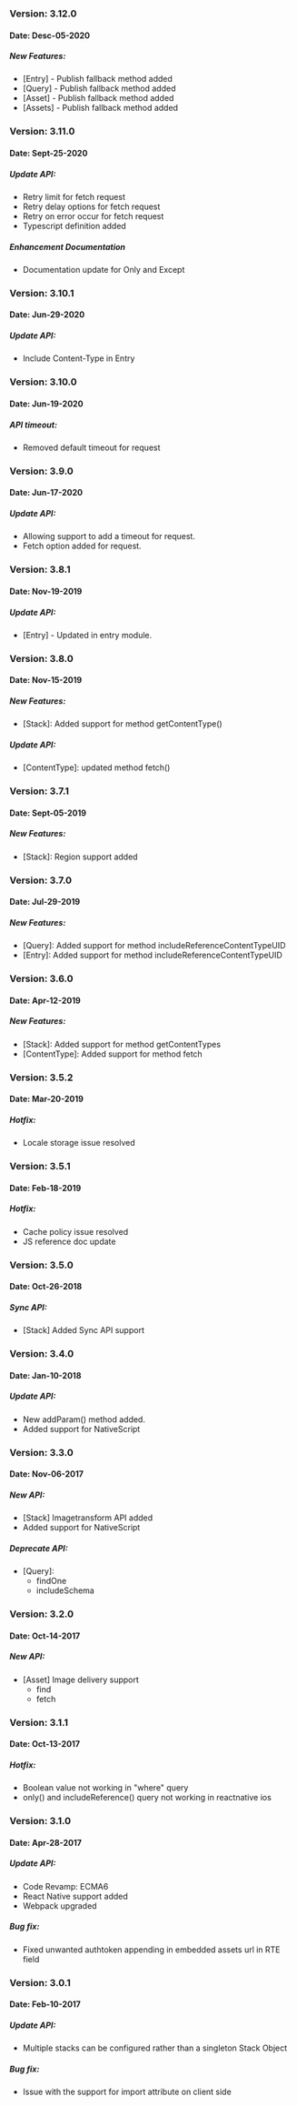 ### Version: 3.12.0
#### Date: Desc-05-2020

##### New Features:
 - [Entry] - Publish fallback method added
 - [Query] - Publish fallback method added
 - [Asset] - Publish fallback method added
 - [Assets] - Publish fallback method added

### Version: 3.11.0
#### Date: Sept-25-2020

##### Update API:
 - Retry limit for fetch request 
 - Retry delay options for fetch request
 - Retry on error occur for fetch request
 - Typescript definition added

##### Enhancement Documentation
 - Documentation update for Only and Except


### Version: 3.10.1
#### Date: Jun-29-2020

##### Update API:
 - Include Content-Type in Entry

### Version: 3.10.0
#### Date: Jun-19-2020

##### API timeout:
 - Removed default timeout for request

### Version: 3.9.0
#### Date: Jun-17-2020

##### Update API:
 - Allowing support to add a timeout for request.
 - Fetch option added for request.

### Version: 3.8.1
#### Date: Nov-19-2019

##### Update API:
 - [Entry] - Updated in entry module.

### Version: 3.8.0
#### Date: Nov-15-2019

##### New Features:
 - [Stack]: Added support for method getContentType()
##### Update API:
 - [ContentType]: updated method fetch()

### Version: 3.7.1
#### Date: Sept-05-2019

##### New Features:
 - [Stack]: Region support added

### Version: 3.7.0
#### Date: Jul-29-2019

##### New Features:
 - [Query]: Added support for method includeReferenceContentTypeUID
 - [Entry]: Added support for method includeReferenceContentTypeUID


### Version: 3.6.0
#### Date: Apr-12-2019

##### New Features:
 - [Stack]: Added support for method getContentTypes
 - [ContentType]: Added support for method fetch


### Version: 3.5.2
#### Date: Mar-20-2019

##### Hotfix:
 - Locale storage issue resolved


### Version: 3.5.1
#### Date: Feb-18-2019

##### Hotfix:
 - Cache policy issue resolved
 - JS reference doc update


### Version: 3.5.0
#### Date: Oct-26-2018

##### Sync API:
 - [Stack] Added Sync API support

### Version: 3.4.0
#### Date: Jan-10-2018

##### Update API:
 - New addParam() method added.
 - Added support for NativeScript


### Version: 3.3.0
#### Date: Nov-06-2017

##### New API:
 - [Stack] Imagetransform API added
 - Added support for NativeScript

##### Deprecate API:
 - [Query]:
   - findOne
   - includeSchema

### Version: 3.2.0
#### Date: Oct-14-2017

##### New API:
 - [Asset] Image delivery support
    - find 
    - fetch 

### Version: 3.1.1
#### Date: Oct-13-2017

##### Hotfix:
 - Boolean value not working in "where" query
 - only() and includeReference() query not working in reactnative ios

### Version: 3.1.0
#### Date: Apr-28-2017

##### Update API:
 - Code Revamp: ECMA6
 - React Native support added
 - Webpack upgraded

##### Bug fix:
 - Fixed unwanted authtoken appending in embedded assets url in RTE field



### Version: 3.0.1
#### Date: Feb-10-2017

##### Update API:
 - Multiple stacks can be configured rather than a singleton Stack Object

##### Bug fix:
 - Issue with the support for import attribute on client side

